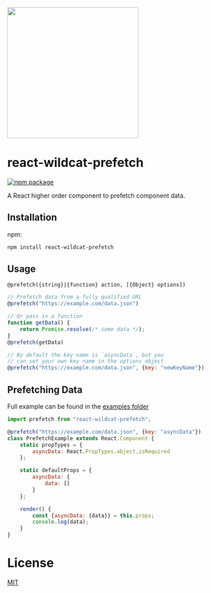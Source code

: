 <img src="http://static.nfl.com/static/content/public/static/img/logos/nfl-engineering-light.svg" width="300" />

# react-wildcat-prefetch

[![npm package](https://img.shields.io/npm/v/react-wildcat-prefetch.svg?style=flat-square)](https://www.npmjs.org/package/react-wildcat-prefetch)

A React higher order component to prefetch component data.

## Installation

npm:

```bash
npm install react-wildcat-prefetch
```

## Usage

`@prefetch({string}|{function} action, [{Object} options])`

```js
// Prefetch data from a fully qualified URL
@prefetch("https://example.com/data.json")

// Or pass in a function
function getData() {
    return Promise.resolve(/* some data */);
}
@prefetch(getData)

// By default the key name is `asyncData`, but you
// can set your own key name in the options object
@prefetch("https://example.com/data.json", {key: "newKeyName"})
```

## Prefetching Data

Full example can be found in the [examples folder](../../example/src/routes/PrefetchExample/PrefetchExample.js)

```js
import prefetch from "react-wildcat-prefetch";

@prefetch("https://example.com/data.json", {key: "asyncData"})
class PrefetchExample extends React.Component {
    static propTypes = {
        asyncData: React.PropTypes.object.isRequired
    };

    static defaultProps = {
        asyncData: {
            data: []
        }
    };

    render() {
        const {asyncData: {data}} = this.props;
        console.log(data);
    }
}

```

# License

[MIT](../../LICENSE)
